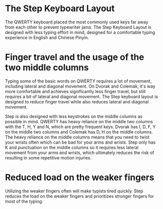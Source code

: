 # The Step Keyboard Layout

The QWERTY keyboard placed the most commonly used keys far away from each other to prevent typewriter jams.  The Step Keyboard Layout is designed with less typing
effort in mind, designed for a comfortable typing experience in English and Chinese Pinyin.

# Finger travel and the usage of the two middle columns
Typing some of the basic words on QWERTY requires a lot of movement, including lateral and diagonal movement. On Dvorak and Colemak, it's way more comfortable and 
achieves significantly less finger travel, but still requires a bit of lateral and diagonal movement. The Step keyboard layout is designed to reduce finger travel 
while also reduces lateral and diagonal movement. 

Step is also designed with less keystrokes on the middle columns as possible in mind. QWERTY has heavy reliance on the middle two columns with the T, H, Y and N, 
which are pretty frequent keys. Dvorak has I, D, F, Y on the middle two columns and Colemak has D, H on the middle columns. The heavy reliance on the middle 
columns means that you need to twist your wrists often which can be bad for your arms and wrists. Step only has K and punctuation on the middle columns so it requires less lateral 
movement from your arms and wrists, which ultimately reduces the risk of resulting in some repetitive motion injuries.

# Reduced load on the weaker fingers
Utilizing the weaker fingers often will make typists tired quickly. Step reduces the load on the weaker fingers and prioritizes stronger  fingers for most
of the typing.



